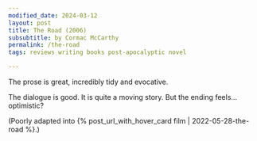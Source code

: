 ```yaml
---
modified_date: 2024-03-12
layout: post
title: The Road (2006)
subsubtitle: by Cormac McCarthy
permalink: /the-road
tags: reviews writing books post-apocalyptic novel

---
```


The prose is great, incredibly tidy and evocative.
<!--more-->
The dialogue is good.
It is quite a moving story.
But the ending feels... optimistic?

(Poorly adapted into {% post_url_with_hover_card film | 2022-05-28-the-road %}.)